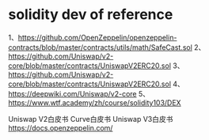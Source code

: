# solidity dev of reference
1、https://github.com/OpenZeppelin/openzeppelin-contracts/blob/master/contracts/utils/math/SafeCast.sol
2、https://github.com/Uniswap/v2-core/blob/master/contracts/UniswapV2ERC20.sol
3、https://github.com/Uniswap/v2-core/blob/master/contracts/UniswapV2ERC20.sol
4、https://deepwiki.com/Uniswap/v2-core
5、https://www.wtf.academy/zh/course/solidity103/DEX

Uniswap V2白皮书
Curve白皮书
Uniswap V3白皮书
https://docs.openzeppelin.com/
